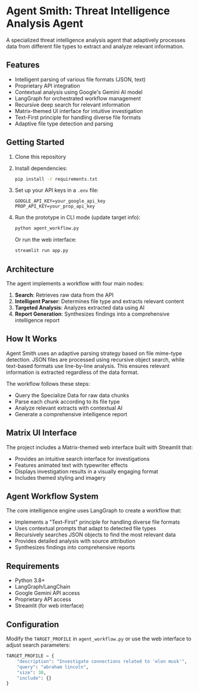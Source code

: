 # Agent Smith: Threat Intelligence Analysis Agent

A specialized threat intelligence analysis agent that adaptively processes data from different file types to extract and analyze relevant information.

## Features

- Intelligent parsing of various file formats (JSON, text)
- Proprietary API integration
- Contextual analysis using Google's Gemini AI model
- LangGraph for orchestrated workflow management
- Recursive deep search for relevant information
- Matrix-themed UI interface for intuitive investigation
- Text-First principle for handling diverse file formats
- Adaptive file type detection and parsing

## Getting Started

1. Clone this repository
2. Install dependencies:
   ```bash
   pip install -r requirements.txt
   ```
3. Set up your API keys in a `.env` file:
   ```env
   GOOGLE_API_KEY=your_google_api_key
   PROP_API_KEY=your_prop_api_key
   ```
4. Run the prototype in CLI mode (update target info):
   ```bash
   python agent_workflow.py
   ```
   
   Or run the web interface:
   ```bash
   streamlit run app.py
   ```

## Architecture

The agent implements a workflow with four main nodes:
1. **Search**: Retrieves raw data from the API
2. **Intelligent Parser**: Determines file type and extracts relevant content
3. **Targeted Analysis**: Analyzes extracted data using AI
4. **Report Generation**: Synthesizes findings into a comprehensive intelligence report

## How It Works

Agent Smith uses an adaptive parsing strategy based on file mime-type detection. JSON files are processed using recursive object search, while text-based formats use line-by-line analysis. This ensures relevant information is extracted regardless of the data format.

The workflow follows these steps:
- Query the Specialize Data for raw data chunks
- Parse each chunk according to its file type
- Analyze relevant extracts with contextual AI
- Generate a comprehensive intelligence report

## Matrix UI Interface

The project includes a Matrix-themed web interface built with Streamlit that:
- Provides an intuitive search interface for investigations
- Features animated text with typewriter effects
- Displays investigation results in a visually engaging format
- Includes themed styling and imagery

## Agent Workflow System

The core intelligence engine uses LangGraph to create a workflow that:
- Implements a "Text-First" principle for handling diverse file formats
- Uses contextual prompts that adapt to detected file types
- Recursively searches JSON objects to find the most relevant data
- Provides detailed analysis with source attribution
- Synthesizes findings into comprehensive reports

## Requirements

- Python 3.8+
- LangGraph/LangChain
- Google Gemini API access
- Proprietary API access
- Streamlit (for web interface)

## Configuration

Modify the `TARGET_PROFILE` in `agent_workflow.py` or use the web interface to adjust search parameters:
```python
TARGET_PROFILE = {
    "description": "Investigate connections related to 'elon musk'",
    "query": "abraham lincoln",
    "size": 30,
    "include": {}
}
```